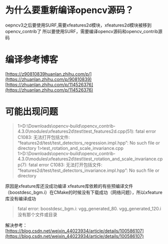 # 为什么要重新编译opencv源码？
oepncv3之后要使用SURF,需要xfeatures2d模块，xfeatures2d模块被移到opencv_contrib了
所以要使用SURF，需要编译opencv源码和opencv_contrib源码
# 编译参考博客
[https://z90810839huanlan.zhihu.com/p/](https://zhuanlan.zhihu.com/p/90810839)  
[https://zhuanlan.zhihu.com/p/114526376](https://zhuanlan.zhihu.com/p/114526376)
# 可能出现问题
> 1>D:\Downloads\opencv-build\opencv_contrib-4.3.0\modules\xfeatures2d\test\test_features2d.cpp(51): fatal error C1083: 无法打开包括文件: “features2d/test/test_detectors_regression.impl.hpp”: No such file or directory
> 1>test_rotation_and_scale_invariance.cpp
> 1>D:\Downloads\opencv-build\opencv_contrib-4.3.0\modules\xfeatures2d\test\test_rotation_and_scale_invariance.cpp(7): fatal error C1083: 无法打开包括文件: “features2d/test/test_detectors_invariance.impl.hpp”: No such file or directory

原因是xfeature库还没成功编译
xfeature库依赖的有些预编译文件（boostdesc_bgm.i）在CMake的时候没有下载成功（网络问题），所以xfeature库没有编译成功
> fatal error: boostdesc_bgm.i: vgg_generated_80. vgg_generated_120.i没有那个文件或目录

解决参考：[https://blog.csdn.net/weixin_44023934/article/details/100586107](https://blog.csdn.net/weixin_44023934/article/details/100586107)
